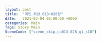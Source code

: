 ```yaml
---
layout: post
title:  "메인_회상_013~028장"
date:   2021-03-04 05:00:00 +0000
categories: Main
Tags: Story Main
SceneCode: ["scene_skip_cp013-028_q1_s10"]
---
```

